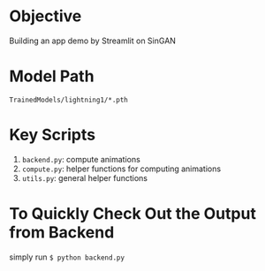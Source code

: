 # Objective  
Building an app demo by Streamlit on SinGAN

# Model Path  
```TrainedModels/lightning1/*.pth```

# Key Scripts  
1. ```backend.py```: compute animations
2. ```compute.py```: helper functions for computing animations
3. ```utils.py```: general helper functions

# To Quickly Check Out the Output from Backend
simply run ```$ python backend.py```